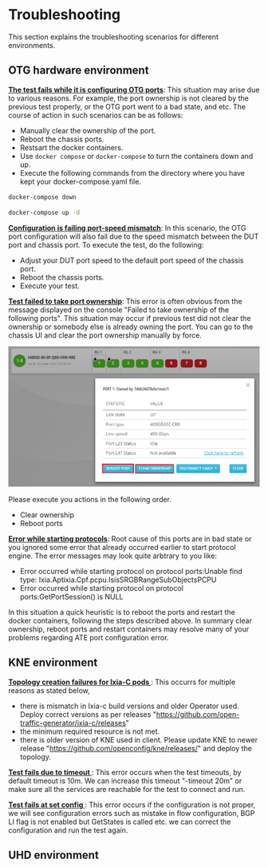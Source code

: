 # Troubleshooting

This section explains the troubleshooting scenarios for different environments.

## OTG hardware environment

**<ins>The test fails while it is configuring OTG ports</ins>**: This situation may arise due to various reasons. For example, the port ownership is not cleared by the previous test properly, or the OTG port went to a bad state, and etc. The course of action in such scenarios can be as follows:

* Manually clear the ownership of the port.
* Reboot the chassis ports.
* Restsart the docker containers.
* Use `docker compose` or `docker-compose` to turn the containers down and up.
* Execute the following commands from the directory where you have kept your docker-compose.yaml file.

```sh
docker-compose down
```

```sh
docker-compose up -d
```

**<ins>Configuration is failing port-speed mismatch</ins>**: In this scenario, the OTG port configuration will also fail due to the speed mismatch between the DUT port and chassis port.
To execute the test, do the following:

* Adjust your DUT port speed to the default port speed of the chassis port.
* Reboot the chassis ports.
* Execute your test.


**<ins>Test failed to take port ownership</ins>**: This error is often obvious from the message displayed on the console "Failed to take ownership of the following ports". This situation may occur if previous test did not clear the ownership or somebody else is already owning the port. You can go to the chassis UI and clear the port ownership manually by force.

<p align="center">
<img src="res/clearOwnership.PNG" alt="Clear port ownership">
</p>

Please execute you actions in the following order.
* Clear ownership
* Reboot ports

**<ins>Error while starting protocols</ins>**: Root cause of this ports are in bad state or you ignored some error that already occurred earlier to start protocol engine. The error messages may look quite arbtrary to you like:

* Error occurred while starting protocol on protocol ports:Unable find type: Ixia.Aptixia.Cpf.pcpu.IsisSRGBRangeSubObjectsPCPU
* Error occurred while starting protocol on protocol ports:GetPortSession() is NULL

In this situation a quick heuristic is to reboot the ports and restart the docker containers, following the steps described above. In summary clear ownership, reboot ports and restart containers may resolve many of your problems regarding ATE port configuration error.


## KNE environment

**<ins>Topology creation failures for Ixia-C pods </ins>**: This occurrs for multiple reasons as stated below, 
* there is mismatch in Ixia-c build versions and older Operator used. Deploy correct versions as per releases "https://github.com/open-traffic-generator/ixia-c/releases"
* the minimum required resource is not met. 
* there is older version of KNE used in client. Please update KNE to newer release "https://github.com/openconfig/kne/releases/" and deploy the topology.

**<ins>Test fails due to timeout </ins>**: This error occurs when the test timeouts, by default timeout is 10m. We can increase this timeout "-timeout 20m" or make sure all the services are reachable for the test to connect and run.

**<ins>Test fails at set config </ins>**: This error occurs if the configuration is not proper, we will see configuration errors such as mistake in flow configuration, BGP LI flag is not enabled but GetStates is called etc. we can correct the configuration and run the test again.

## UHD environment
